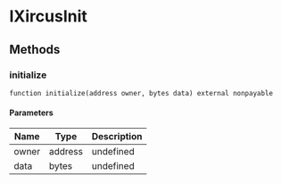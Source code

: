 # IXircusInit









## Methods

### initialize

```solidity
function initialize(address owner, bytes data) external nonpayable
```





#### Parameters

| Name | Type | Description |
|---|---|---|
| owner | address | undefined |
| data | bytes | undefined |





